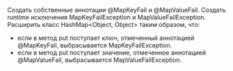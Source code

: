 Создать собственные аннотации @MapKeyFail и @MapValueFail. Создать runtime исключения MapKeyFailException и MapValueFailException. Расширить класс HashMap<Object, Object> таким образом, что:

* если в метод put поступает ключ, отмеченный аннотацией @MapKeyFail, выбрасывается MapKeyFailException.
* если в метод put поступает значение, отмеченное аннотацией @MapValueFail, выбрасывается MapValueFailException.
